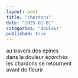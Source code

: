 ```yaml
---
layout: post
title: "chardons"
date: "2025-01-01"
categories: "douleur"
published: true
---
```


au travers des épines  
dans la douleur écorchés  
les chardons se retournent  
avant de fleurir  
